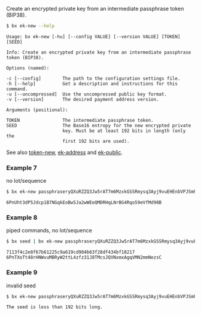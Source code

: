 Create an encrypted private key from an intermediate passphrase token (BIP38).
```sh
$ bx ek-new --help
```
```
Usage: bx ek-new [-hu] [--config VALUE] [--version VALUE] [TOKEN] [SEED] 

Info: Create an encrypted private key from an intermediate passphrase    
token (BIP38).                                                           

Options (named):

-c [--config]        The path to the configuration settings file.        
-h [--help]          Get a description and instructions for this command.
-u [--uncompressed]  Use the uncompressed public key format.             
-v [--version]       The desired payment address version.                

Arguments (positional):

TOKEN                The intermediate passphrase token.                  
SEED                 The Base16 entropy for the new encrypted private    
                     key. Must be at least 192 bits in length (only the  
                     first 192 bits are used).
```
See also [token-new](bx-token-new), [ek-address](bx-ek-address) and [ek-public](bx-ek-public).
### Example 7
no lot/sequence
```sh
$ bx ek-new passphraseryQXuRZZQ3Jw5rAT7m6MzxkGSSRmysq3Ayj9vuEHEnbVPJSmRQ2xYFKDKjGYrq baadf00dbaadf00dbaadf00dbaadf00dbaadf00dbaadf00d
```
```
6PnUht3dP5Jdcp1B7NGqkEoBw5Ja2wWEeQMDRHqLNrBG4Rqo59eVfMd98B
```
### Example 8
piped commands, no lot/sequence
```sh
$ bx seed | bx ek-new passphraseryQXuRZZQ3Jw5rAT7m6MzxkGSSRmysq3Ayj9vuEHEnbVPJSmRQ2xYFKDKjGYrq
```
```
7113f4c2e8f67b61225c9a619cd984b63f28df434bf18217
6PnTXoTt48rHNWvuMBRyW2ttL4zfz31J8TMcsJQVNxmxAgqVMN2mmNezsC
```
### Example 9
invalid seed
```sh
$ bx ek-new passphraseryQXuRZZQ3Jw5rAT7m6MzxkGSSRmysq3Ayj9vuEHEnbVPJSmRQ2xYFKDKjGYrq baadf00dbaadf00dbaadf00dbaadf00d
```
```
The seed is less than 192 bits long.
```